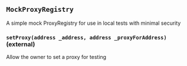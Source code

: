## `MockProxyRegistry`



A simple mock ProxyRegistry for use in local tests with minimal security


### `setProxy(address _address, address _proxyForAddress)` (external)

Allow the owner to set a proxy for testing







